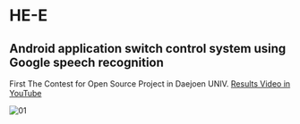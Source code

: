 # HE-E
## Android application switch control system using Google speech recognition

First The Contest for Open Source Project in Daejoen UNIV.
[Results Video in YouTube](https://www.youtube.com/watch?v=zxLQ69SqPxA)

![01](http://blogfiles.naver.net/20160318_269/wsn026_1458301080938CUOVg_JPEG/HE-E%28%BE%EE%C7%C3_%BD%BA%C0%A7%C4%A1_%C1%A6%BE%EE_%BD%C3%BD%BA%C5%DB%29.001.jpeg)

